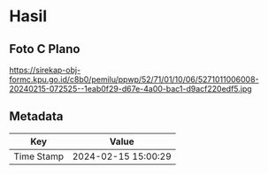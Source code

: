 # Hasil

## Foto C Plano

https://sirekap-obj-formc.kpu.go.id/c8b0/pemilu/ppwp/52/71/01/10/06/5271011006008-20240215-072525--1eab0f29-d67e-4a00-bac1-d9acf220edf5.jpg


## Metadata

| Key        | Value               |
| ---------- | ------------------- |
| Time Stamp | 2024-02-15 15:00:29 |



